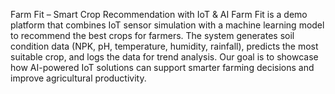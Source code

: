 Farm Fit – Smart Crop Recommendation with IoT & AI
Farm Fit is a demo platform that combines IoT sensor simulation with a machine learning model to recommend the best crops for farmers. 
The system generates soil condition data (NPK, pH, temperature, humidity, rainfall), predicts the most suitable crop, and logs the data for trend analysis. 
Our goal is to showcase how AI-powered IoT solutions can support smarter farming decisions and improve agricultural productivity.
